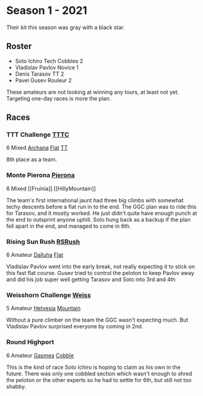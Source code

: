 # Season 1 - 2021



Their kit this season was gray with a black star.

## Roster

* Soto Ichiro Tech Cobbles 2
* Vladislav Pavlov Novice 1
* Denis Tarasov TT 2
* Pavel Gusev Rouleur 2

These amateurs are not looking at winning any tours, at least not yet. Targeting one-day races is more the plan.
## Races

### TTT Challenge [TTTC](../races/TTTC.md)

6 Mixed [Archana](../nations/Archana.md) [Flat](../racetypes/Flat.md) [TT](../racetypes/TT.md)

8th place as a team.

### Monte Pierona [Pierona](../races/Pierona.md)

6 Mixed [[Fruinia]] [[HillyMountain]]

The team's first international jaunt had three big climbs with somewhat techy descents before a flat run in to the end. The GGC plan was to ride this for Tarasov, and it mostly worked. He just didn't quite have enough punch at the end to outsprint anyone uphill. Soto hung back as a backup if the plan fell apart in the end, and managed to come in 6th.

### Rising Sun Rush [RSRush](../races/RSRush.md)

6 Amateur [Dalluha](../nations/Dalluha.md) [Flat](../racetypes/Flat.md)

Vladislav Pavlov went into the early break, not really expecting it to stick on this fast flat course. Gusev tried to control the peloton to keep Pavlov away and did his job super well getting Tarasov and Soto into 3rd and 4th

### Weisshorn Challenge [Weiss](../races/Weiss.md)

5 Amateur [Hetvesia](../nations/Hetvesia.md) [Mountain](../racetypes/Mountain.md)

Without a pure climber on the team the GGC wasn't expecting much. But Vladislav Pavlov surprised everyone by coming in 2nd.

### Round Highport

6 Amateur [Gasmea](../nations/Gasmea.md) [Cobble](../racetypes/Cobble.md)

This is the kind of race Soto Ichiro is hoping to claim as his own in the future. There was only one cobbled section which wasn't enough to shred the peloton or the other experts so he had to settle for 6th, but still not too shabby.